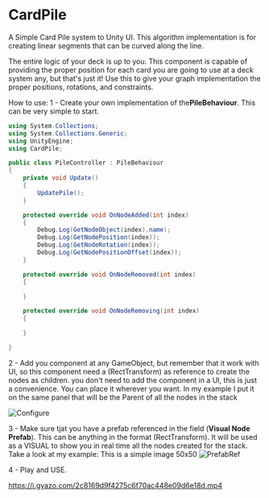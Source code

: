 # CardPile
 A Simple Card Pile system to Unity UI.
This algorithm implementation is for creating linear segments that can be curved along the line.

The entire logic of your deck is up to you. This component is capable of providing the proper position for each card you are going to use at a deck system any, but that's just it!
Use this to give your graph implementation the proper positions, rotations, and constraints.

How to use:
1 - Create your own implementation of the**PileBehaviour**. This can be very simple to start. 
```cs
using System.Collections;
using System.Collections.Generic;
using UnityEngine;
using CardPile;

public class PileController : PileBehaviour
{
    private void Update()
    {
        UpdatePile();
    }

    protected override void OnNodeAdded(int index)
    {
        Debug.Log(GetNodeObject(index).name);
        Debug.Log(GetNodePosition(index));
        Debug.Log(GetNodeRotation(index));
        Debug.Log(GetNodePositionOffset(index));
    }

    protected override void OnNodeRemoved(int index)
    {

    }

    protected override void OnNodeRemoving(int index)
    {

    }

}

```

2 - Add you component at any GameObject, but remember that it work with UI, so this component need a (RectTransform) as reference to create the nodes as children.
you don't need to add the component in a UI, this is just a convenience. You can place it wherever you want. In my example I put it on the same panel that will be the Parent of all the nodes in the stack

![Configure](https://i.gyazo.com/fe962ace0cb74274119c4a4e3c142dde.png)

3 - Make sure tjat you have a prefab referenced in the field (**Visual Node Prefab**).
This can be anything in the format (RectTransform). It will be used as a VISUAL to show you in real time all the nodes created for the stack.
Take a look at my example: This is a simple image 50x50
![PrefabRef](https://i.gyazo.com/09f0c6a03d5cac9952afa56d37917f75.png)

4 - Play and USE. 


https://i.gyazo.com/2c8169d9f4275c6f70ac448e09d6e18d.mp4
